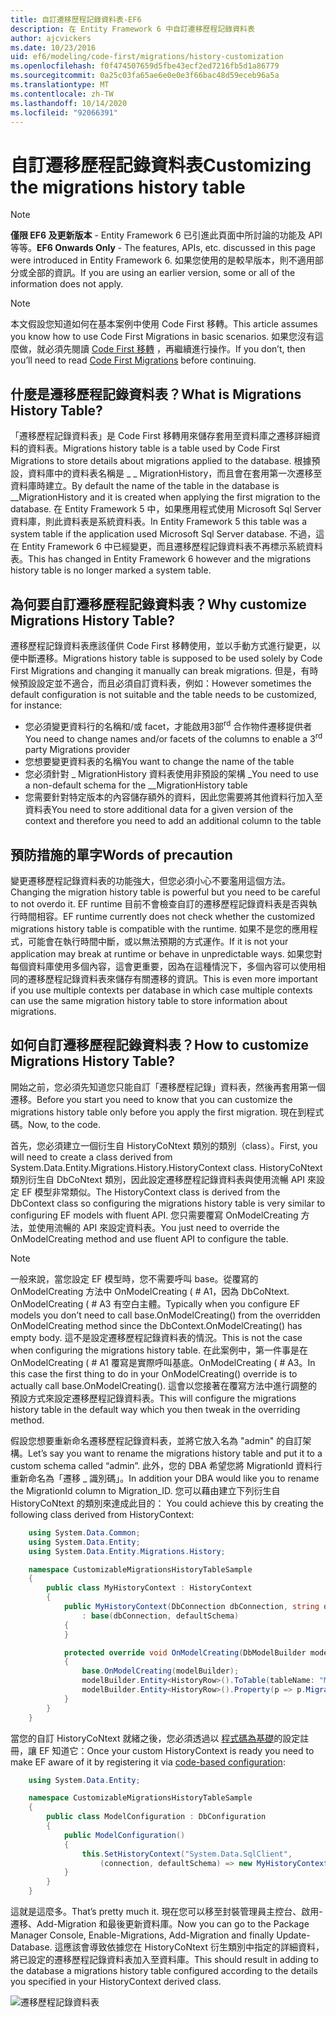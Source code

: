 ```yaml
---
title: 自訂遷移歷程記錄資料表-EF6
description: 在 Entity Framework 6 中自訂遷移歷程記錄資料表
author: ajcvickers
ms.date: 10/23/2016
uid: ef6/modeling/code-first/migrations/history-customization
ms.openlocfilehash: f0f474507659d5fbe43ecf2ed7216fb5d1a86779
ms.sourcegitcommit: 0a25c03fa65ae6e0e0e3f66bac48d59eceb96a5a
ms.translationtype: MT
ms.contentlocale: zh-TW
ms.lasthandoff: 10/14/2020
ms.locfileid: "92066391"
---
```

# <a name="customizing-the-migrations-history-table"></a><span data-ttu-id="5ad7a-103">自訂遷移歷程記錄資料表</span><span class="sxs-lookup"><span data-stu-id="5ad7a-103">Customizing the migrations history table</span></span>
> [!NOTE]
> <span data-ttu-id="5ad7a-104">**僅限 EF6 及更新版本** - Entity Framework 6 已引進此頁面中所討論的功能及 API 等等。</span><span class="sxs-lookup"><span data-stu-id="5ad7a-104">**EF6 Onwards Only** - The features, APIs, etc. discussed in this page were introduced in Entity Framework 6.</span></span> <span data-ttu-id="5ad7a-105">如果您使用的是較早版本，則不適用部分或全部的資訊。</span><span class="sxs-lookup"><span data-stu-id="5ad7a-105">If you are using an earlier version, some or all of the information does not apply.</span></span>

> [!NOTE]
> <span data-ttu-id="5ad7a-106">本文假設您知道如何在基本案例中使用 Code First 移轉。</span><span class="sxs-lookup"><span data-stu-id="5ad7a-106">This article assumes you know how to use Code First Migrations in basic scenarios.</span></span> <span data-ttu-id="5ad7a-107">如果您沒有這麼做，就必須先閱讀 [Code First 移轉](xref:ef6/modeling/code-first/migrations/index) ，再繼續進行操作。</span><span class="sxs-lookup"><span data-stu-id="5ad7a-107">If you don’t, then you’ll need to read [Code First Migrations](xref:ef6/modeling/code-first/migrations/index) before continuing.</span></span>

## <a name="what-is-migrations-history-table"></a><span data-ttu-id="5ad7a-108">什麼是遷移歷程記錄資料表？</span><span class="sxs-lookup"><span data-stu-id="5ad7a-108">What is Migrations History Table?</span></span>

<span data-ttu-id="5ad7a-109">「遷移歷程記錄資料表」是 Code First 移轉用來儲存套用至資料庫之遷移詳細資料的資料表。</span><span class="sxs-lookup"><span data-stu-id="5ad7a-109">Migrations history table is a table used by Code First Migrations to store details about migrations applied to the database.</span></span> <span data-ttu-id="5ad7a-110">根據預設，資料庫中的資料表名稱是 \_ \_ MigrationHistory，而且會在套用第一次遷移至資料庫時建立。</span><span class="sxs-lookup"><span data-stu-id="5ad7a-110">By default the name of the table in the database is \_\_MigrationHistory and it is created when applying the first migration to the database.</span></span> <span data-ttu-id="5ad7a-111">在 Entity Framework 5 中，如果應用程式使用 Microsoft Sql Server 資料庫，則此資料表是系統資料表。</span><span class="sxs-lookup"><span data-stu-id="5ad7a-111">In Entity Framework 5 this table was a system table if the application used Microsoft Sql Server database.</span></span> <span data-ttu-id="5ad7a-112">不過，這在 Entity Framework 6 中已經變更，而且遷移歷程記錄資料表不再標示系統資料表。</span><span class="sxs-lookup"><span data-stu-id="5ad7a-112">This has changed in Entity Framework 6 however and the migrations history table is no longer marked a system table.</span></span>

## <a name="why-customize-migrations-history-table"></a><span data-ttu-id="5ad7a-113">為何要自訂遷移歷程記錄資料表？</span><span class="sxs-lookup"><span data-stu-id="5ad7a-113">Why customize Migrations History Table?</span></span>

<span data-ttu-id="5ad7a-114">遷移歷程記錄資料表應該僅供 Code First 移轉使用，並以手動方式進行變更，以便中斷遷移。</span><span class="sxs-lookup"><span data-stu-id="5ad7a-114">Migrations history table is supposed to be used solely by Code First Migrations and changing it manually can break migrations.</span></span> <span data-ttu-id="5ad7a-115">但是，有時候預設設定並不適合，而且必須自訂資料表，例如：</span><span class="sxs-lookup"><span data-stu-id="5ad7a-115">However sometimes the default configuration is not suitable and the table needs to be customized, for instance:</span></span>

-   <span data-ttu-id="5ad7a-116">您必須變更資料行的名稱和/或 facet，才能啟用3部<sup>rd</sup> 合作物件遷移提供者</span><span class="sxs-lookup"><span data-stu-id="5ad7a-116">You need to change names and/or facets of the columns to enable a 3<sup>rd</sup> party Migrations provider</span></span>
-   <span data-ttu-id="5ad7a-117">您想要變更資料表的名稱</span><span class="sxs-lookup"><span data-stu-id="5ad7a-117">You want to change the name of the table</span></span>
-   <span data-ttu-id="5ad7a-118">您必須針對 \_ MigrationHistory 資料表使用非預設的架構 \_</span><span class="sxs-lookup"><span data-stu-id="5ad7a-118">You need to use a non-default schema for the \_\_MigrationHistory table</span></span>
-   <span data-ttu-id="5ad7a-119">您需要針對特定版本的內容儲存額外的資料，因此您需要將其他資料行加入至資料表</span><span class="sxs-lookup"><span data-stu-id="5ad7a-119">You need to store additional data for a given version of the context and therefore you need to add an additional column to the table</span></span>

## <a name="words-of-precaution"></a><span data-ttu-id="5ad7a-120">預防措施的單字</span><span class="sxs-lookup"><span data-stu-id="5ad7a-120">Words of precaution</span></span>

<span data-ttu-id="5ad7a-121">變更遷移歷程記錄資料表的功能強大，但您必須小心不要濫用這個方法。</span><span class="sxs-lookup"><span data-stu-id="5ad7a-121">Changing the migration history table is powerful but you need to be careful to not overdo it.</span></span> <span data-ttu-id="5ad7a-122">EF runtime 目前不會檢查自訂的遷移歷程記錄資料表是否與執行時間相容。</span><span class="sxs-lookup"><span data-stu-id="5ad7a-122">EF runtime currently does not check whether the customized migrations history table is compatible with the runtime.</span></span> <span data-ttu-id="5ad7a-123">如果不是您的應用程式，可能會在執行時間中斷，或以無法預期的方式運作。</span><span class="sxs-lookup"><span data-stu-id="5ad7a-123">If it is not your application may break at runtime or behave in unpredictable ways.</span></span> <span data-ttu-id="5ad7a-124">如果您對每個資料庫使用多個內容，這會更重要，因為在這種情況下，多個內容可以使用相同的遷移歷程記錄資料表來儲存有關遷移的資訊。</span><span class="sxs-lookup"><span data-stu-id="5ad7a-124">This is even more important if you use multiple contexts per database in which case multiple contexts can use the same migration history table to store information about migrations.</span></span>

## <a name="how-to-customize-migrations-history-table"></a><span data-ttu-id="5ad7a-125">如何自訂遷移歷程記錄資料表？</span><span class="sxs-lookup"><span data-stu-id="5ad7a-125">How to customize Migrations History Table?</span></span>

<span data-ttu-id="5ad7a-126">開始之前，您必須先知道您只能自訂「遷移歷程記錄」資料表，然後再套用第一個遷移。</span><span class="sxs-lookup"><span data-stu-id="5ad7a-126">Before you start you need to know that you can customize the migrations history table only before you apply the first migration.</span></span> <span data-ttu-id="5ad7a-127">現在到程式碼。</span><span class="sxs-lookup"><span data-stu-id="5ad7a-127">Now, to the code.</span></span>

<span data-ttu-id="5ad7a-128">首先，您必須建立一個衍生自 HistoryCoNtext 類別的類別（class）。</span><span class="sxs-lookup"><span data-stu-id="5ad7a-128">First, you will need to create a class derived from System.Data.Entity.Migrations.History.HistoryContext class.</span></span> <span data-ttu-id="5ad7a-129">HistoryCoNtext 類別衍生自 DbCoNtext 類別，因此設定遷移歷程記錄資料表與使用流暢 API 來設定 EF 模型非常類似。</span><span class="sxs-lookup"><span data-stu-id="5ad7a-129">The HistoryContext class is derived from the DbContext class so configuring the migrations history table is very similar to configuring EF models with fluent API.</span></span> <span data-ttu-id="5ad7a-130">您只需要覆寫 OnModelCreating 方法，並使用流暢的 API 來設定資料表。</span><span class="sxs-lookup"><span data-stu-id="5ad7a-130">You just need to override the OnModelCreating method and use fluent API to configure the table.</span></span>

>[!NOTE]
> <span data-ttu-id="5ad7a-131">一般來說，當您設定 EF 模型時，您不需要呼叫 base。從覆寫的 OnModelCreating 方法中 OnModelCreating ( # A1，因為 DbCoNtext. OnModelCreating ( # A3 有空白主體。</span><span class="sxs-lookup"><span data-stu-id="5ad7a-131">Typically when you configure EF models you don’t need to call base.OnModelCreating() from the overridden OnModelCreating method since the DbContext.OnModelCreating() has empty body.</span></span> <span data-ttu-id="5ad7a-132">這不是設定遷移歷程記錄資料表的情況。</span><span class="sxs-lookup"><span data-stu-id="5ad7a-132">This is not the case when configuring the migrations history table.</span></span> <span data-ttu-id="5ad7a-133">在此案例中，第一件事是在 OnModelCreating ( # A1 覆寫是實際呼叫基底。OnModelCreating ( # A3。</span><span class="sxs-lookup"><span data-stu-id="5ad7a-133">In this case the first thing to do in your OnModelCreating() override is to actually call base.OnModelCreating().</span></span> <span data-ttu-id="5ad7a-134">這會以您接著在覆寫方法中進行調整的預設方式來設定遷移歷程記錄資料表。</span><span class="sxs-lookup"><span data-stu-id="5ad7a-134">This will configure the migrations history table in the default way which you then tweak in the overriding method.</span></span>

<span data-ttu-id="5ad7a-135">假設您想要重新命名遷移歷程記錄資料表，並將它放入名為 "admin" 的自訂架構。</span><span class="sxs-lookup"><span data-stu-id="5ad7a-135">Let’s say you want to rename the migrations history table and put it to a custom schema called “admin”.</span></span> <span data-ttu-id="5ad7a-136">此外，您的 DBA 希望您將 MigrationId 資料行重新命名為「遷移 \_ 識別碼」。</span><span class="sxs-lookup"><span data-stu-id="5ad7a-136">In addition your DBA would like you to rename the MigrationId column to Migration\_ID.</span></span> <span data-ttu-id="5ad7a-137">您可以藉由建立下列衍生自 HistoryCoNtext 的類別來達成此目的：</span><span class="sxs-lookup"><span data-stu-id="5ad7a-137"> You could achieve this by creating the following class derived from HistoryContext:</span></span>

``` csharp
    using System.Data.Common;
    using System.Data.Entity;
    using System.Data.Entity.Migrations.History;

    namespace CustomizableMigrationsHistoryTableSample
    {
        public class MyHistoryContext : HistoryContext
        {
            public MyHistoryContext(DbConnection dbConnection, string defaultSchema)
                : base(dbConnection, defaultSchema)
            {
            }

            protected override void OnModelCreating(DbModelBuilder modelBuilder)
            {
                base.OnModelCreating(modelBuilder);
                modelBuilder.Entity<HistoryRow>().ToTable(tableName: "MigrationHistory", schemaName: "admin");
                modelBuilder.Entity<HistoryRow>().Property(p => p.MigrationId).HasColumnName("Migration_ID");
            }
        }
    }
```

<span data-ttu-id="5ad7a-138">當您的自訂 HistoryCoNtext 就緒之後，您必須透過以 [程式碼為基礎](https://msdn.com/data/jj680699)的設定註冊，讓 EF 知道它：</span><span class="sxs-lookup"><span data-stu-id="5ad7a-138">Once your custom HistoryContext is ready you need to make EF aware of it by registering it via [code-based configuration](https://msdn.com/data/jj680699):</span></span>

``` csharp
    using System.Data.Entity;

    namespace CustomizableMigrationsHistoryTableSample
    {
        public class ModelConfiguration : DbConfiguration
        {
            public ModelConfiguration()
            {
                this.SetHistoryContext("System.Data.SqlClient",
                    (connection, defaultSchema) => new MyHistoryContext(connection, defaultSchema));
            }
        }
    }
```

<span data-ttu-id="5ad7a-139">這就是這麼多。</span><span class="sxs-lookup"><span data-stu-id="5ad7a-139">That’s pretty much it.</span></span> <span data-ttu-id="5ad7a-140">現在您可以移至封裝管理員主控台、啟用-遷移、Add-Migration 和最後更新資料庫。</span><span class="sxs-lookup"><span data-stu-id="5ad7a-140">Now you can go to the Package Manager Console, Enable-Migrations, Add-Migration and finally Update-Database.</span></span> <span data-ttu-id="5ad7a-141">這應該會導致依據您在 HistoryCoNtext 衍生類別中指定的詳細資料，將已設定的遷移歷程記錄資料表加入至資料庫。</span><span class="sxs-lookup"><span data-stu-id="5ad7a-141">This should result in adding to the database a migrations history table configured according to the details you specified in your HistoryContext derived class.</span></span>

![遷移歷程記錄資料表](~/ef6/media/database.png)
